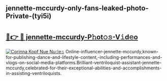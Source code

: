 ## jennette-mccurdy-only-fans​-leaked-photo​-Private-(tyi5i)


# <h2><a href="https://mediaupload.pro?title=jennette-mccurdy&ref=git">🔗👉 🔴 jennette-mccurdy-P𝚑ot𝚘𝚜-V𝚒d𝚎o</a></h2>

[![Corinna Kopf Nue Nu𝚍e𝚜](https://i.imgur.com/0qMVB7G.gif)](https://mediaupload.pro?title=jennette-mccurdy&ref=git)
Online-influencer-jennette-mccurdy,known-for-publishing-dance-and-lifestyle-content,-including-performances-and-vlogs-on-social-media-platforms.Brilliant-ventriloquist-assistant-jennette-mccurdy,celebrated-for-their-exceptional-abilities-and-accomplishments-in-assisting-ventriloquists.  